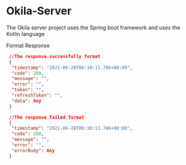 # Okila-Server
The Okila server project uses the Spring boot framework and uses the Kotlin language

Format Response

```json
 //The response successfully format
 {
  "timestamp": "2021-06-28T06:10:11.786+00:00",
  "code": 200,
  "message": "",
  "error": "",
  "token": "",
  "refreshToken": "",
  "data": Any
 }

 //The response failed format
 {
  "timestamp": "2021-06-28T06:10:11.786+00:00",
  "code": 200,
  "message": "",
  "error": "",
  "errorBody": Any
 }
```